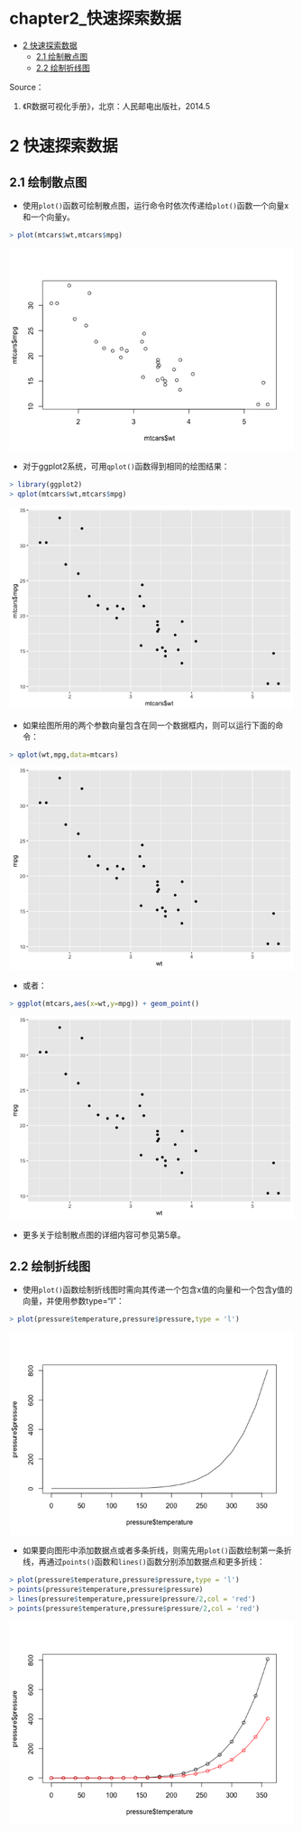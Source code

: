 chapter2_快速探索数据
================

- <a href="#2-快速探索数据" id="toc-2-快速探索数据">2 快速探索数据</a>
  - <a href="#21-绘制散点图" id="toc-21-绘制散点图">2.1 绘制散点图</a>
  - <a href="#22-绘制折线图" id="toc-22-绘制折线图">2.2 绘制折线图</a>

Source：

1.  《R数据可视化手册》，北京：人民邮电出版社，2014.5

# 2 快速探索数据

## 2.1 绘制散点图

- 使用`plot()`函数可绘制散点图，运行命令时依次传递给`plot()`函数一个向量x和一个向量y。

``` r
> plot(mtcars$wt,mtcars$mpg)
```

![](chapter2_快速探索数据_files/figure-gfm/unnamed-chunk-1-1.png)<!-- -->

- 对于ggplot2系统，可用`qplot()`函数得到相同的绘图结果：

``` r
> library(ggplot2)
> qplot(mtcars$wt,mtcars$mpg)
```

![](chapter2_快速探索数据_files/figure-gfm/unnamed-chunk-2-1.png)<!-- -->

- 如果绘图所用的两个参数向量包含在同一个数据框内，则可以运行下面的命令：

``` r
> qplot(wt,mpg,data=mtcars)
```

![](chapter2_快速探索数据_files/figure-gfm/unnamed-chunk-3-1.png)<!-- -->

- 或者：

``` r
> ggplot(mtcars,aes(x=wt,y=mpg)) + geom_point()
```

![](chapter2_快速探索数据_files/figure-gfm/unnamed-chunk-4-1.png)<!-- -->

- 更多关于绘制散点图的详细内容可参见第5章。

## 2.2 绘制折线图

- 使用`plot()`函数绘制折线图时需向其传递一个包含x值的向量和一个包含y值的向量，并使用参数type=“l”：

``` r
> plot(pressure$temperature,pressure$pressure,type = 'l')
```

![](chapter2_快速探索数据_files/figure-gfm/unnamed-chunk-5-1.png)<!-- -->

- 如果要向图形中添加数据点或者多条折线，则需先用`plot()`函数绘制第一条折线，再通过`points()`函数和`lines()`函数分别添加数据点和更多折线：

``` r
> plot(pressure$temperature,pressure$pressure,type = 'l')
> points(pressure$temperature,pressure$pressure)
> lines(pressure$temperature,pressure$pressure/2,col = 'red')
> points(pressure$temperature,pressure$pressure/2,col = 'red')
```

![](chapter2_快速探索数据_files/figure-gfm/unnamed-chunk-6-1.png)<!-- -->
